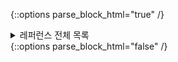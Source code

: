 {::options parse_block_html="true" /}
<details>
  <summary markdown="span" style="font-color:grey; align:right">레퍼런스 전체 목록</summary>
>
  * 시작하기
    01. [기본 문법](/dev/2019-09-12-basic-syntax/)
    02. [관용법](/dev/2019-09-13-idioms/)
    03. [코딩 규약](/dev/2019-09-14-coding-conventions/)
  * 기초
    01. [기본 자료형](/dev/2019-10-22-basic-types/)
    02. 패키지와 임포트(/dev/2019-11-08-packages-and-imports/)
    03. 제어 흐름
    04. 반환과 건너뛰기
  * 클래스와 객체
    01. 클래스와 상속
    02. 프로퍼티와 필드
    03. 인터페이스
    04. 접근 제한자
    05. 확장
    06. Data 클래스
    07. Sealed 클래스
    08. 제네릭
    09. 중첩 클래스
    10. 열거 클래스
    11. 객체
    12. 타입 별칭
    13. 인라인 클래스
    14. 위임
    15. 위임된 프로퍼티
  * 함수와 람다
    01. 함수
    02. 람다
    03. 인라인 함수
  * 컬렉션
    01. 컬렉션 개요
    02. 컬렉션 만들기
    03. 반복자
    04. 범위와 수열
    05. 시퀀스
    06. 연산 개요
    07. 변환
    08. 필터링
    09. 덧셈 뺄셈 연산
    10. Grouping
    11. 컬렉션에서 일부분을 가져오기
    12. 하나의 요소를 가져오기
    13. 정렬하기
    14. 집계 연산
    15. 컬렉션 수정 연산
    16. List 상세 연산
    17. Set 상세 연산
    18. Map 상세 연산
  * 멀티플랫폼 프로그래밍(생략)
  * 기타
    01. 구조분해 선언
    02. 타입 검사 및 형변환
    03. This 표현식
    04. 동등성
    05. 연산자 오버로딩
    06. null 안전성
    07. 예외
    08. 어노테이션
    09. 리플렉션
    10. 영역 함수
    11. 타입 안전 빌더
    12. Experimental API 표시(생략)
</details>
{::options parse_block_html="false" /}